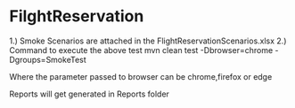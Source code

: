 # FilghtReservation
1.) Smoke Scenarios are attached in the FlightReservationScenarios.xlsx
2.) Command to execute the above test
mvn clean test -Dbrowser=chrome -Dgroups=SmokeTest

Where the parameter passed to browser can be chrome,firefox or edge

Reports will get generated in Reports folder
